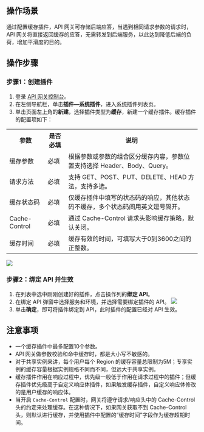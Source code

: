 ## 操作场景

通过配置缓存插件，API 网关可存储后端应答，当遇到相同请求参数的请求时，API 网关将直接返回缓存的应答，无需转发到后端服务，以此达到降低后端的负荷，增加平滑度的目的。

## 操作步骤

### 步骤1：创建插件

1. 登录 [API 网关控制台](https://console.cloud.tencent.com/apigateway)。
2. 在左侧导航栏，单击**插件—系统插件**，进入系统插件列表页。
3. 单击页面左上角的**新建**，选择插件类型为**缓存**，新建一个缓存插件。缓存插件的配置项如下：
<table>
<tr>
<th>参数</th>
<th>是否必填	</th>
<th>说明</th>
</tr>
<tr>
<td>缓存参数</td>
<td>必填	</td>
<td>根据参数或参数的组合区分缓存内容，参数位置支持选择 Header、Body、Query。</td>
</tr>
<tr>
<td>请求方法</td>
<td>必填	</td>
<td>支持 GET、POST、PUT、DELETE、HEAD 方法，支持多选。</td>
</tr> 
<tr>
<td>缓存状态码</td>
<td>必填	</td>
<td>仅缓存插件中填写的状态码的响应，其他状态码不缓存，多个状态码间用英文逗号隔开。</td>
</tr>
<tr>
<td>Cache-Control</td>
<td>必填	</td>
<td>通过 Cache-Control 请求头影响缓存策略，默认关闭。</td>
</tr>
<tr>
<td>缓存时间</td>
<td>必填	</td>
<td>缓存有效的时间，可填写大于0到3600之间的正整数。</td>
</tr>
</table>
<img src = "https://qcloudimg.tencent-cloud.cn/raw/a56706c16714848626b78618a7b52bf4.png">


### 步骤2：绑定 API 并生效

1. 在列表中选中刚刚创建好的插件，点击操作列的**绑定 API**。
2. 在绑定 API 弹窗中选择服务和环境，并选择需要绑定插件的 API。
   ![](https://main.qcloudimg.com/raw/d7fd3c3539d6f623f45ebfdf0674d97e.png)
3. 单击**确定**，即可将插件绑定到 API，此时插件的配置已经对 API 生效。


## 注意事项

- 一个缓存插件中最多配置10个参数。
- API 网关做参数校验和命中缓存时，都是大小写不敏感的。
- 对于共享实例来讲，每个用户每个 Region 的缓存容量总限制为5M；专享实例的缓存容量根据实例规格不同而不同，但远大于共享实例。
- 缓存插件作用在响应过程中，优先级一般低于作用在请求过程中的插件；但缓存插件优先级高于自定义响应体插件，如果触发缓存插件，自定义响应体修改的是用户缓存的响应体。
- 当开启 `Cache-Control` 配置时，网关将遵守请求/响应头中的 Cache-Control 头的约定来处理缓存。在这种情况下，如果网关获取不到 Cache-Control 头，则默认进行缓存，并使用插件中配置的“缓存时间”字段作为缓存超期时间。
